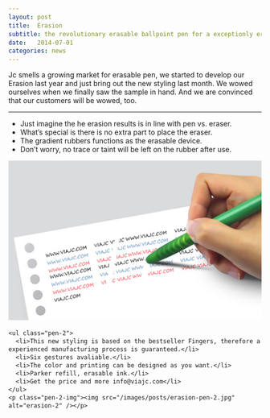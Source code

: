```yaml
---
layout: post
title:  Erasion
subtitle: the revolutionary erasable ballpoint pen for a exceptionly erasion results.
date:   2014-07-01 
categories: news
---
```


Jc smells a growing market for erasable pen, we started to develop our Erasion last year and just bring out the new styling last month. We wowed ourselves when we finally saw the sample in hand. And we are convinced that our customers will be wowed, too.

------

<div class="comments-1">
    <ul class="pen-1">
      <li>Just imagine the he erasion results is in line with pen vs. eraser.</li>
      <li>What’s special is there is no extra part to place the eraser. </li>
      <li>The gradient rubbers functions as the erasable device.</li>
      <li>Don’t worry, no trace or taint will be left on the rubber after use.</li>
    </ul>
    <p class="pen-1-img"><img src="/images/posts/erasion-pen-1.jpg" alt="erasion-1" /></p>
</div>

<div class="comments-2">

    <ul class="pen-2">
      <li>This new styling is based on the bestseller Fingers, therefore a experienced manufacturing process is guaranteed.</li>
      <li>Six gestures avaliable.</li>
      <li>The color and printing can be designed as you want.</li>
      <li>Parker refill, erasable ink.</li>
      <li>Get the price and more info@viajc.com</li>
    </ul>
    <p class="pen-2-img"><img src="/images/posts/erasion-pen-2.jpg" alt="erasion-2" /></p>
</div>



